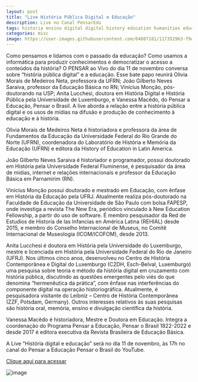 ```yaml
---
layout: post
title: "Live História Pública Digital e Educação"
description: Live no Canal PensarEdu
tags: historia ensino digital digital history education humanities educacao tecnologias tdics
categories: misc
image: https://user-images.githubusercontent.com/64807181/117352963-f9d06680-ae85-11eb-88eb-a785ad56a1f7.png
---
```


Como pensamos e lidamos com o passado da educação? Como usamos a informática para produzir conhecimentos e democratizar o acesso a conteúdos da história? O PENSAR ao Vivo do dia 11 de novembro conversa sobre “história pública digital” e a educação. Esse bate papo reunirá Olivia Morais de Medeiros Neta, professora da UFRN; João Gilberto Neves Saraiva, professor da Educação Básica no RN; Vinícius Monção, pós-doutorando na USP; Anita Lucchesi, doutora em História Digital e História Pública pela Universidade de Luxemburgo, e Vanessa Macêdo, do Pensar a Educação, Pensar o Brasil. A live aborda a relação entre a história pública digital e os usos de mídias na difusão e produção de conhecimento à educação e à história.

Olivia Morais de Medeiros Neta é historiadora e professora da área de Fundamentos da Educação da Universidade Federal do Rio Grande do Norte (UFRN), coordenadora do Laboratório de História e Memória da Educação (UFRN) e editora da History of Education in Latin America.

João Gilberto Neves Saraiva é historiador e programador, possui doutorado em História pela Universidade Federal Fluminense, é pesquisador da área de mídias, internet e relações internacionais e professor da Educação Básica em Parnamirim (RN).

Vinicius Monção possui doutorado e mestrado em Educação, com ênfase em História da Educação pela UFRJ. Atualmente realiza pós-doutorado na Faculdade de Educação da Universidade de São Paulo com bolsa FAPESP, onde investiga a revista The New Era, periódico vinculado à New Education Fellowship, a partir do uso de software. É membro pesquisador da Red de Estudios de Historia de las Infancias en América Latina (REHIAL) desde 2015, e membro do Conselho Internacional de Museus, no Comitê Internacional de Museologia (ICOM/ICOFOM), desde 2013.

Anita Lucchesi é doutora em História pela Universidade do Luxemburgo, mestre e licenciada em História pela Universidade Federal do Rio de Janeiro (UFRJ). Nos últimos cinco anos, desenvolveu no Centro de História Contemporânea e Digital do Luxemburgo (C2DH, Esch-Belval, Luxemburgo) uma pesquisa sobre teoria e método da história digital em cruzamento com história pública, discutindo as questões emergentes pelo viés do que denomina “hermenêutica da prática”, com ênfase nas interferências do componente digital na operação historiográfica. Atualmente, é pesquisadora visitante do Leibniz – Centro de História Contemporânea (ZZF, Potsdam, Germany). Outros interesses relativos às suas pesquisas são história oral, memória, ensino e divulgação científica da história.

Vanessa Macêdo é historiadora, Mestre e Doutora em Educação. Integra a coordenação do Programa Pensar a Educação, Pensar o Brasil 1822-2022 e desde 2017 é editora executiva da Revista Brasileira de Educação Básica.

A Live “História digital e educação” será no dia 11 de novembro, às 17h no canal do Pensar a Educação Pensar o Brasil do YouTube. 

[Clique aqui para acessar](https://www.youtube.com/watch?v=m8-9FT8OCrg)

![image](https://user-images.githubusercontent.com/64807181/117352963-f9d06680-ae85-11eb-88eb-a785ad56a1f7.png)
